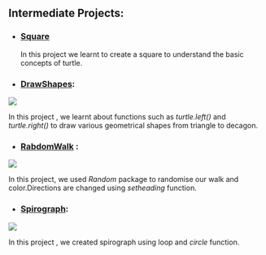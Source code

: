 ## Intermediate Projects:

 - ### [Square](https://www.tutorialsandyou.com/images/square-python-turtle.jpg)
 
    In this project we learnt to create a square to understand the basic concepts of turtle.

 - ### [DrawShapes](https://github.com/govindrathore27/100-Days-Of_Python/blob/main/Day-018/IntermediateProjects/geometry_shapes.py):
 ![](https://media4.giphy.com/media/kog2J5GfDdPoY/200.gif)
 
   In this project , we learnt about functions such as _turtle.left()_ and _turtle.right()_ to draw various geometrical shapes from triangle to decagon.
- ### [RabdomWalk](https://github.com/govindrathore27/100-Days-Of_Python/blob/main/Day-018/IntermediateProjects/walk.py) : 
![](https://upload.wikimedia.org/wikipedia/commons/8/85/Random_walk_2500_animated.gif)

   In this project, we used _Random_ package to randomise our walk and color.Directions are changed using _setheading_ function.
- ### [Spirograph](https://github.com/govindrathore27/100-Days-Of_Python/blob/main/Day-018/IntermediateProjects/spirograph.py):
![](https://i.pinimg.com/originals/2c/2b/ef/2c2bef2d3d318d9289753d6063283043.gif)

   In this project , we created spirograph using loop and _circle_ function.
